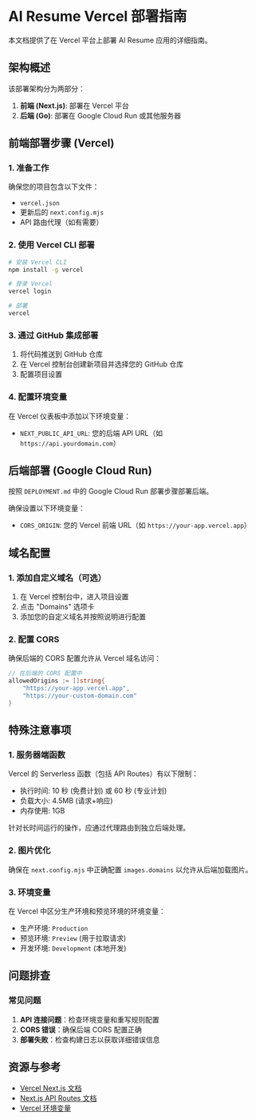 # AI Resume Vercel 部署指南

本文档提供了在 Vercel 平台上部署 AI Resume 应用的详细指南。

## 架构概述

该部署架构分为两部分：

1. **前端 (Next.js)**: 部署在 Vercel 平台
2. **后端 (Go)**: 部署在 Google Cloud Run 或其他服务器

## 前端部署步骤 (Vercel)

### 1. 准备工作

确保您的项目包含以下文件：

- `vercel.json`
- 更新后的 `next.config.mjs`
- API 路由代理（如有需要）

### 2. 使用 Vercel CLI 部署

```bash
# 安装 Vercel CLI
npm install -g vercel

# 登录 Vercel
vercel login

# 部署
vercel
```

### 3. 通过 GitHub 集成部署

1. 将代码推送到 GitHub 仓库
2. 在 Vercel 控制台创建新项目并选择您的 GitHub 仓库
3. 配置项目设置

### 4. 配置环境变量

在 Vercel 仪表板中添加以下环境变量：

- `NEXT_PUBLIC_API_URL`: 您的后端 API URL（如 `https://api.yourdomain.com`）

## 后端部署 (Google Cloud Run)

按照 `DEPLOYMENT.md` 中的 Google Cloud Run 部署步骤部署后端。

确保设置以下环境变量：

- `CORS_ORIGIN`: 您的 Vercel 前端 URL（如 `https://your-app.vercel.app`）

## 域名配置

### 1. 添加自定义域名（可选）

1. 在 Vercel 控制台中，进入项目设置
2. 点击 "Domains" 选项卡
3. 添加您的自定义域名并按照说明进行配置

### 2. 配置 CORS

确保后端的 CORS 配置允许从 Vercel 域名访问：

```go
// 在后端的 CORS 配置中
allowedOrigins := []string{
    "https://your-app.vercel.app", 
    "https://your-custom-domain.com"
}
```

## 特殊注意事项

### 1. 服务器端函数

Vercel 的 Serverless 函数（包括 API Routes）有以下限制：

- 执行时间: 10 秒 (免费计划) 或 60 秒 (专业计划)
- 负载大小: 4.5MB (请求+响应)
- 内存使用: 1GB

针对长时间运行的操作，应通过代理路由到独立后端处理。

### 2. 图片优化

确保在 `next.config.mjs` 中正确配置 `images.domains` 以允许从后端加载图片。

### 3. 环境变量

在 Vercel 中区分生产环境和预览环境的环境变量：

- 生产环境: `Production`
- 预览环境: `Preview` (用于拉取请求)
- 开发环境: `Development` (本地开发)

## 问题排查

### 常见问题

1. **API 连接问题**：检查环境变量和重写规则配置
2. **CORS 错误**：确保后端 CORS 配置正确
3. **部署失败**：检查构建日志以获取详细错误信息

## 资源与参考

- [Vercel Next.js 文档](https://vercel.com/docs/frameworks/nextjs)
- [Next.js API Routes 文档](https://nextjs.org/docs/api-routes/introduction)
- [Vercel 环境变量](https://vercel.com/docs/projects/environment-variables) 